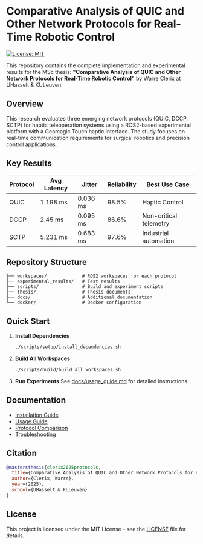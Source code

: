 # Comparative Analysis of QUIC and Other Network Protocols for Real-Time Robotic Control

[![License: MIT](https://img.shields.io/badge/License-MIT-yellow.svg)](https://opensource.org/licenses/MIT)

This repository contains the complete implementation and experimental results for the MSc thesis: **"Comparative Analysis of QUIC and Other Network Protocols for Real-Time Robotic Control"** by Warre Clerix at UHasselt & KULeuven.

## Overview

This research evaluates three emerging network protocols (QUIC, DCCP, SCTP) for haptic teleoperation systems using a ROS2-based experimental platform with a Geomagic Touch haptic interface. The study focuses on real-time communication requirements for surgical robotics and precision control applications.

## Key Results

| Protocol | Avg Latency | Jitter | Reliability | Best Use Case |
|----------|-------------|---------|-------------|---------------|
| QUIC | 1.198 ms | 0.036 ms | 98.5% | Haptic Control |
| DCCP | 2.45 ms | 0.095 ms | 86.6% | Non-critical telemetry |
| SCTP | 5.231 ms | 0.683 ms | 97.6% | Industrial automation |

## Repository Structure

```
├── workspaces/             # ROS2 workspaces for each protocol
├── experimental_results/   # Test results 
├── scripts/                # Build and experiment scripts
├── thesis/                 # Thesis documents
├── docs/                   # Additional documentation
└── docker/                 # Docker configuration
```

## Quick Start

1. **Install Dependencies**
   ```bash
   ./scripts/setup/install_dependencies.sh
   ```

2. **Build All Workspaces**
   ```bash
   ./scripts/build/build_all_workspaces.sh
   ```

3. **Run Experiments**
   See [docs/usage_guide.md](docs/usage_guide.md) for detailed instructions.

## Documentation

- [Installation Guide](docs/installation_guide.md)
- [Usage Guide](docs/usage_guide.md)
- [Protocol Comparison](docs/protocol_comparison.md)
- [Troubleshooting](docs/troubleshooting.md)

## Citation

```bibtex
@mastersthesis{clerix2025protocols,
  title={Comparative Analysis of QUIC and Other Network Protocols for Real-Time Robotic Control},
  author={Clerix, Warre},
  year={2025},
  school={UHasselt & KULeuven}
}
```

## License

This project is licensed under the MIT License - see the [LICENSE](LICENSE) file for details.
